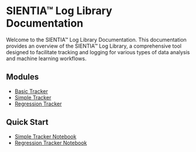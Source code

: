 # SIENTIA™ Log Library Documentation 

Welcome to the SIENTIA™ Log Library Documentation. 
This documentation provides an overview of the SIENTIA™ Log Library, a comprehensive tool designed to facilitate tracking and logging for various types of data analysis and machine learning workflows.

## Modules

* [Basic Tracker](basic.md)
* [Simple Tracker](simple.md)
* [Regression Tracker](regression.md)

## Quick Start

* [Simple Tracker Notebook](simple_tracker.ipynb)
* [Regression Tracker Notebook](regression_tracker.ipynb)